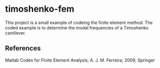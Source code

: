 # timoshenko-fem

This project is a small example of codeing the finite element method. The coded
example is to determine the modal frequencies of a Timoshenko cantilever.

<!--
The kinematics of a Timoshenko beam are:

$$ u_1(x,y,z) = y\theta(x), \qquad u_3(x,y,z) = w(x). $$

With these kinematric, the non-zero strains are:

$$ 
    S_1 &= y\frac{\partial\theta}{\partial x},
    \qquad
    S_6 &= \theta + \frac{\partial w}{\partial x}.
$$

With these non-zero strains, the constitutive equation of the linear material 
become:

$$ T_1 = ES_1 \qquad T_6 = \kappa G S_6, $$
    
where $E$ is Young's modulus, $\kappa$ is a correction factor that reduces the 
shear stress in the finite element model, and $G$ is the shear modulus. The
shear modulus is a function of Young's modulus and Poisson's ratio:

$$ G = \frac{E}{2(1+\nu)}. $$
   
To develop the finite element equations, the strain and kinetic energy of the 
beam are derived and Hamilton's principle is applied. The strain energy is:

$$ U = \frac{1}{2}\int_V T_1S_1 + T_6S_6 \; dV $$

where I is the moment of inertia of the beam and A is the cross sectional area:
 
$$ I = \frac{t_zt_y^3}{12}, \qquad A = t_zt_y.$$

The shape functions are given by:

$$
    \begin{bmatrix} w \\ \theta_z \end{bmatrix}
$$

The element and mass matrices are:
Hamilton's principle must hold system described. The kinetic energy and strain energy 
$$
\begin{align}
    K_e = \int_{-1}^{1}EI\left(\frac{1}{a}\frac{dN}{d\xi})^T
        \left(\frac{1}{a}\frac{dN}{d\xi})
$$
-->

## References

Matlab Codes for Finite Element Analysis; A. J. M. Ferreira; 2009; Springer
